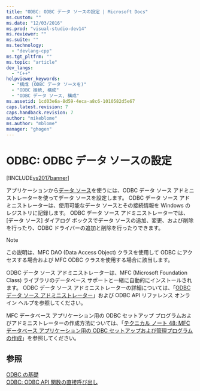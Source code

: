 ```yaml
---
title: "ODBC: ODBC データ ソースの設定 | Microsoft Docs"
ms.custom: ""
ms.date: "12/03/2016"
ms.prod: "visual-studio-dev14"
ms.reviewer: ""
ms.suite: ""
ms.technology: 
  - "devlang-cpp"
ms.tgt_pltfrm: ""
ms.topic: "article"
dev_langs: 
  - "C++"
helpviewer_keywords: 
  - "構成 (ODBC データ ソースを)"
  - "ODBC 接続, 構成"
  - "ODBC データ ソース, 構成"
ms.assetid: 1cd03e6a-8d59-4eca-a8c6-1010582d5e67
caps.latest.revision: 7
caps.handback.revision: 7
author: "mikeblome"
ms.author: "mblome"
manager: "ghogen"
---
```

# ODBC: ODBC データ ソースの設定
[!INCLUDE[vs2017banner](../../assembler/inline/includes/vs2017banner.md)]

アプリケーションから[データ ソース](../../data/odbc/data-source-odbc.md)を使うには、ODBC データ ソース アドミニストレーターを使ってデータ ソースを設定します。  ODBC データ ソース アドミニストレーターは、使用可能なデータ ソースとその接続情報を Windows のレジストリに記録します。  ODBC データ ソース アドミニストレーターでは、\[データ ソース\] ダイアログ ボックスでデータ ソースの追加、変更、および削除を行ったり、ODBC ドライバーの追加と削除を行ったりできます。  
  
> [!NOTE]
>  この説明は、MFC DAO \(Data Access Object\) クラスを使用して ODBC にアクセスする場合および MFC ODBC クラスを使用する場合に該当します。  
  
 ODBC データ ソース アドミニストレーターは、MFC \(Microsoft Foundation Class\) ライブラリのデータベース サポートと一緒に自動的にインストールされます。  ODBC データ ソース アドミニストレーターの詳細については、「[ODBC データ ソース アドミニストレーター](../../data/odbc/odbc-administrator.md)」および ODBC API リファレンス オンライン ヘルプを参照してください。  
  
 MFC データベース アプリケーション用の ODBC セットアップ プログラムおよびアドミニストレーターの作成方法については、「[テクニカル ノート 48: MFC データベース アプリケーション用の ODBC セットアップおよび管理プログラムの作成](../../mfc/tn048-writing-odbc-setup-and-administration-programs.md)」を参照してください。  
  
## 参照  
 [ODBC の基礎](../../data/odbc/odbc-basics.md)   
 [ODBC: ODBC API 関数の直接呼び出し](../../data/odbc/odbc-calling-odbc-api-functions-directly.md)